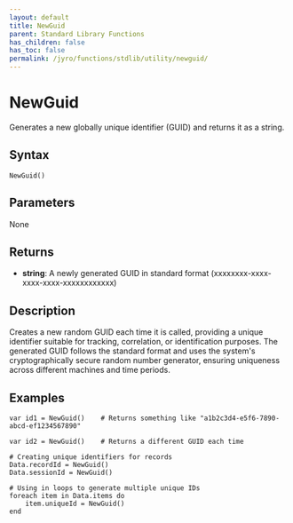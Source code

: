 ```yaml
---
layout: default
title: NewGuid
parent: Standard Library Functions
has_children: false
has_toc: false
permalink: /jyro/functions/stdlib/utility/newguid/
---
```


# NewGuid

Generates a new globally unique identifier (GUID) and returns it as a string.

## Syntax

```jyro
NewGuid()
```

## Parameters

None

## Returns

- **string**: A newly generated GUID in standard format (xxxxxxxx-xxxx-xxxx-xxxx-xxxxxxxxxxxx)

## Description

Creates a new random GUID each time it is called, providing a unique identifier suitable for tracking, correlation, or identification purposes. The generated GUID follows the standard format and uses the system's cryptographically secure random number generator, ensuring uniqueness across different machines and time periods.

## Examples

```jyro
var id1 = NewGuid()    # Returns something like "a1b2c3d4-e5f6-7890-abcd-ef1234567890"
```

```jyro
var id2 = NewGuid()    # Returns a different GUID each time
```

```jyro
# Creating unique identifiers for records
Data.recordId = NewGuid()
Data.sessionId = NewGuid()
```

```jyro
# Using in loops to generate multiple unique IDs
foreach item in Data.items do
    item.uniqueId = NewGuid()
end
```